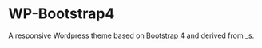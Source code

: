 WP-Bootstrap4
=============

A responsive Wordpress theme based on [Bootstrap 4](http://getbootstrap.com) and derived from [_s](http://underscores.me).

